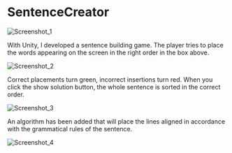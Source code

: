 # SentenceCreator
![Screenshot_1](https://user-images.githubusercontent.com/46634314/178528751-9b1885ac-ee4a-4665-89f1-7cd39a63337f.png)

With Unity, I developed a sentence building game. The player tries to place the words appearing on the screen in the right order in the box above.

![Screenshot_2](https://user-images.githubusercontent.com/46634314/178528755-ac65b79a-5c66-4025-8f77-c7b8b089ff12.png)

Correct placements turn green, incorrect insertions turn red. When you click the show solution button, the whole sentence is sorted in the correct order.

![Screenshot_3](https://user-images.githubusercontent.com/46634314/178528758-86502222-74f5-43d0-af9b-86bfcf96c026.png)

An algorithm has been added that will place the lines aligned in accordance with the grammatical rules of the sentence.

![Screenshot_4](https://user-images.githubusercontent.com/46634314/178528747-22bb0b9f-ecb6-4786-a30e-e41f2c4c4f80.png)
